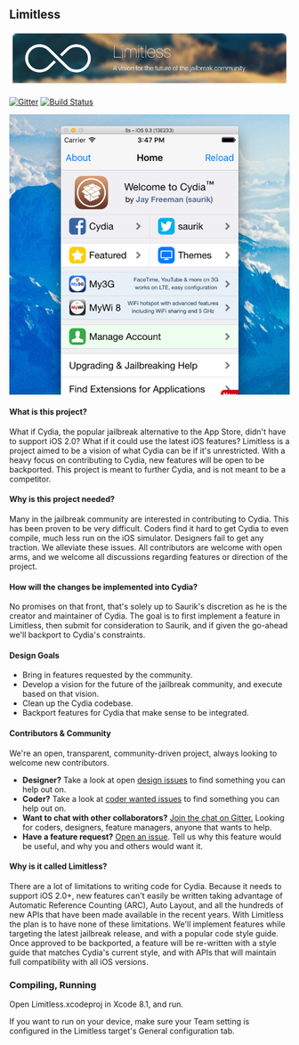 ## Limitless

![header](https://raw.githubusercontent.com/JohnCoatesOSS/Limitless/develop/Documentation/images/readmeHeader.png)

[![Gitter](https://img.shields.io/badge/chat-on%20gitter-46BC99.svg?style=flat-square)](https://gitter.im/JohnCoatesOSS/Limitless?utm_source=badge&utm_medium=badge&utm_campaign=pr-badge)
[![Build Status](https://img.shields.io/travis/JohnCoatesOSS/Limitless.svg?style=flat-square)](https://travis-ci.org/JohnCoatesOSS/Limitless)

![preview](https://raw.githubusercontent.com/JohnCoatesOSS/Limitless/develop/Documentation/images/preview.png)

#### What is this project?
What if Cydia, the popular jailbreak alternative to the App Store, didn't have to support iOS 2.0? What if it could use the latest iOS features? Limitless is a project aimed to be a vision of what Cydia can be if it's unrestricted. With a heavy focus on contributing to Cydia, new features will be open to be backported. This project is meant to further Cydia, and is not meant to be a competitor.

#### Why is this project needed?
Many in the jailbreak community are interested in contributing to Cydia. This has been proven to be very difficult. Coders find it hard to get Cydia to even compile, much less run on the iOS simulator. Designers fail to get any traction. We alleviate these issues. All contributors are welcome with open arms, and we welcome all discussions regarding features or direction of the project.

#### How will the changes be implemented into Cydia?
No promises on that front, that's solely up to Saurik's discretion as he is the creator and maintainer of Cydia. The goal is to first implement a feature in Limitless, then submit for consideration to Saurik, and if given the go-ahead we'll backport to Cydia's constraints.

#### Design Goals

- Bring in features requested by the community.
- Develop a vision for the future of the jailbreak community, and execute based on that vision.
- Clean up the Cydia codebase.
- Backport features for Cydia that make sense to be integrated.

#### Contributors & Community
We're an open, transparent, community-driven project, always looking to welcome new contributors.
- **Designer?**  Take a look at open [design issues](https://github.com/johncoatesoss/limitless/issues?q=is%3Aopen+is%3Aissue+label%3Adesign) to find something you can help out on.
- **Coder?**  Take a look at [coder wanted issues](https://github.com/JohnCoatesOSS/Limitless/issues?utf8=%E2%9C%93&q=is%3Aissue%20label%3A%22coder%20wanted%22%20) to find something you can help out on.
- **Want to chat with other collaborators?** [Join the chat on Gitter.](https://gitter.im/JohnCoatesOSS/Limitless) Looking for coders, designers, feature managers, anyone that wants to help.
- **Have a feature request?** [Open an issue](https://github.com/JohnCoatesOSS/Limitless/issues/new). Tell us why this feature would be useful, and why you and others would want it.

#### Why is it called Limitless?
There are a lot of limitations to writing code for Cydia. Because it needs to support iOS 2.0+, new features can't easily be written taking advantage of Automatic Reference Counting (ARC), Auto Layout, and all the hundreds of new APIs that have been made available in the recent years. With Limitless the plan is to have none of these limitations. We'll implement features while targeting the latest jailbreak release, and with a popular code style guide. Once approved to be backported, a feature will be re-written with a style guide that matches Cydia's current style, and with APIs that will maintain full compatibility with all iOS versions.

### Compiling, Running

Open Limitless.xcodeproj in Xcode 8.1, and run.  

If you want to run on your device, make sure your Team setting is configured in the Limitless target's General configuration tab.
